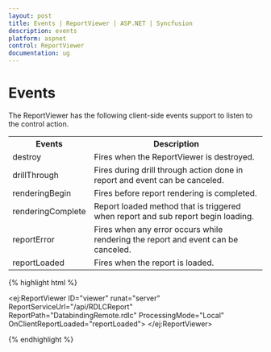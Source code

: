 ```yaml
---
layout: post
title: Events | ReportViewer | ASP.NET | Syncfusion
description: events
platform: aspnet
control: ReportViewer
documentation: ug
---
```


# Events

The ReportViewer has the following client-side events support to listen to the control action.

<table>
<tr>
<th>
Events</th><th>
Description</th></tr>
<tr>
<td>
destroy</td><td>
Fires when the ReportViewer is destroyed.</td></tr>
<tr>
<td>
drillThrough</td><td>
Fires during drill through action done in report and event can be canceled.</td></tr>
<tr>
<td>
renderingBegin</td><td>
Fires before report rendering is completed.</td></tr>
<tr>
<td>
renderingComplete</td><td>
Report loaded method that is triggered when report and sub report begin loading.</td></tr>
<tr>
<td>
reportError</td><td>
Fires when any error occurs while rendering the report and event can be canceled.</td></tr>
<tr>
<td>
reportLoaded</td><td>
Fires when the report is loaded.</td></tr>
</table>

{% highlight html %}

<ej:ReportViewer ID="viewer" runat="server" ReportServiceUrl="/api/RDLCReport" ReportPath="DatabindingRemote.rdlc" ProcessingMode="Local" OnClientReportLoaded="reportLoaded">
</ej:ReportViewer>

<script type="text/javascript">
    function reportLoaded(senderObj) {
        $.ajax({
            type: "POST",
            contentType: "application/json; charset=utf-8",
            url: '../wcf/Reportservice.svc/GetOrderDetails',
            dataType: "json",
            processData: false,
            crossDomain: true,
            async: false,
            timeout: 5000,
            success: function(result) {
                reportdata = result.d;
                var dataManger = ej.DataManager(reportdata);
                var query = ej.Query().select("OrderID", "CustomerID", "EmployeeID", "Freight", "ShipCity", "ShipCountry");
                reportResult = dataManger.executeLocal(query);
                var reportModel = $("#viewer").data('ejReportViewer');
                reportModel.model.dataSources = [{
                    value: reportResult,
                    name: "remote"
                }];
            },
            error: function(result) {
                alert(result);
            }
        });
    }
</script>

{% endhighlight %}
